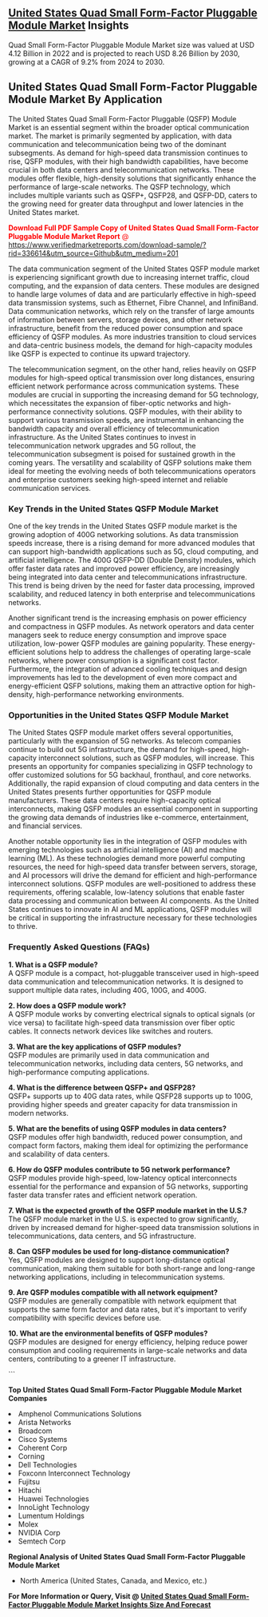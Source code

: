 <h2><a href="https://www.verifiedmarketreports.com/download-sample/?rid=336614&amp;utm_source=Github&amp;utm_medium=201" target="_blank">United States Quad Small Form-Factor Pluggable Module Market</a> Insights</h2><p>Quad Small Form-Factor Pluggable Module Market size was valued at USD 4.12 Billion in 2022 and is projected to reach USD 8.26 Billion by 2030, growing at a CAGR of 9.2% from 2024 to 2030.</p><p><h2>United States Quad Small Form-Factor Pluggable Module Market By Application</h2><p>The United States Quad Small Form-Factor Pluggable (QSFP) Module Market is an essential segment within the broader optical communication market. The market is primarily segmented by application, with data communication and telecommunication being two of the dominant subsegments. As demand for high-speed data transmission continues to rise, QSFP modules, with their high bandwidth capabilities, have become crucial in both data centers and telecommunication networks. These modules offer flexible, high-density solutions that significantly enhance the performance of large-scale networks. The QSFP technology, which includes multiple variants such as QSFP+, QSFP28, and QSFP-DD, caters to the growing need for greater data throughput and lower latencies in the United States market.<p><span class=""><span style="color: #ff0000;"><strong>Download Full PDF Sample Copy of United States Quad Small Form-Factor Pluggable Module Market Report</strong> @ </span><a href="https://www.verifiedmarketreports.com/download-sample/?rid=336614&amp;utm_source=Github&amp;utm_medium=201" target="_blank">https://www.verifiedmarketreports.com/download-sample/?rid=336614&amp;utm_source=Github&amp;utm_medium=201</a></span></p>The data communication segment of the United States QSFP module market is experiencing significant growth due to increasing internet traffic, cloud computing, and the expansion of data centers. These modules are designed to handle large volumes of data and are particularly effective in high-speed data transmission systems, such as Ethernet, Fibre Channel, and InfiniBand. Data communication networks, which rely on the transfer of large amounts of information between servers, storage devices, and other network infrastructure, benefit from the reduced power consumption and space efficiency of QSFP modules. As more industries transition to cloud services and data-centric business models, the demand for high-capacity modules like QSFP is expected to continue its upward trajectory.<p>The telecommunication segment, on the other hand, relies heavily on QSFP modules for high-speed optical transmission over long distances, ensuring efficient network performance across communication systems. These modules are crucial in supporting the increasing demand for 5G technology, which necessitates the expansion of fiber-optic networks and high-performance connectivity solutions. QSFP modules, with their ability to support various transmission speeds, are instrumental in enhancing the bandwidth capacity and overall efficiency of telecommunication infrastructure. As the United States continues to invest in telecommunication network upgrades and 5G rollout, the telecommunication subsegment is poised for sustained growth in the coming years. The versatility and scalability of QSFP solutions make them ideal for meeting the evolving needs of both telecommunications operators and enterprise customers seeking high-speed internet and reliable communication services.</p><h3>Key Trends in the United States QSFP Module Market</h3><p>One of the key trends in the United States QSFP module market is the growing adoption of 400G networking solutions. As data transmission speeds increase, there is a rising demand for more advanced modules that can support high-bandwidth applications such as 5G, cloud computing, and artificial intelligence. The 400G QSFP-DD (Double Density) modules, which offer faster data rates and improved power efficiency, are increasingly being integrated into data center and telecommunications infrastructure. This trend is being driven by the need for faster data processing, improved scalability, and reduced latency in both enterprise and telecommunications networks.</p><p>Another significant trend is the increasing emphasis on power efficiency and compactness in QSFP modules. As network operators and data center managers seek to reduce energy consumption and improve space utilization, low-power QSFP modules are gaining popularity. These energy-efficient solutions help to address the challenges of operating large-scale networks, where power consumption is a significant cost factor. Furthermore, the integration of advanced cooling techniques and design improvements has led to the development of even more compact and energy-efficient QSFP solutions, making them an attractive option for high-density, high-performance networking environments.</p><h3>Opportunities in the United States QSFP Module Market</h3><p>The United States QSFP module market offers several opportunities, particularly with the expansion of 5G networks. As telecom companies continue to build out 5G infrastructure, the demand for high-speed, high-capacity interconnect solutions, such as QSFP modules, will increase. This presents an opportunity for companies specializing in QSFP technology to offer customized solutions for 5G backhaul, fronthaul, and core networks. Additionally, the rapid expansion of cloud computing and data centers in the United States presents further opportunities for QSFP module manufacturers. These data centers require high-capacity optical interconnects, making QSFP modules an essential component in supporting the growing data demands of industries like e-commerce, entertainment, and financial services.</p><p>Another notable opportunity lies in the integration of QSFP modules with emerging technologies such as artificial intelligence (AI) and machine learning (ML). As these technologies demand more powerful computing resources, the need for high-speed data transfer between servers, storage, and AI processors will drive the demand for efficient and high-performance interconnect solutions. QSFP modules are well-positioned to address these requirements, offering scalable, low-latency solutions that enable faster data processing and communication between AI components. As the United States continues to innovate in AI and ML applications, QSFP modules will be critical in supporting the infrastructure necessary for these technologies to thrive.</p><h3>Frequently Asked Questions (FAQs)</h3><p><b>1. What is a QSFP module?</b><br>A QSFP module is a compact, hot-pluggable transceiver used in high-speed data communication and telecommunication networks. It is designed to support multiple data rates, including 40G, 100G, and 400G.</p><p><b>2. How does a QSFP module work?</b><br>A QSFP module works by converting electrical signals to optical signals (or vice versa) to facilitate high-speed data transmission over fiber optic cables. It connects network devices like switches and routers.</p><p><b>3. What are the key applications of QSFP modules?</b><br>QSFP modules are primarily used in data communication and telecommunication networks, including data centers, 5G networks, and high-performance computing applications.</p><p><b>4. What is the difference between QSFP+ and QSFP28?</b><br>QSFP+ supports up to 40G data rates, while QSFP28 supports up to 100G, providing higher speeds and greater capacity for data transmission in modern networks.</p><p><b>5. What are the benefits of using QSFP modules in data centers?</b><br>QSFP modules offer high bandwidth, reduced power consumption, and compact form factors, making them ideal for optimizing the performance and scalability of data centers.</p><p><b>6. How do QSFP modules contribute to 5G network performance?</b><br>QSFP modules provide high-speed, low-latency optical interconnects essential for the performance and expansion of 5G networks, supporting faster data transfer rates and efficient network operation.</p><p><b>7. What is the expected growth of the QSFP module market in the U.S.?</b><br>The QSFP module market in the U.S. is expected to grow significantly, driven by increased demand for higher-speed data transmission solutions in telecommunications, data centers, and 5G infrastructure.</p><p><b>8. Can QSFP modules be used for long-distance communication?</b><br>Yes, QSFP modules are designed to support long-distance optical communication, making them suitable for both short-range and long-range networking applications, including in telecommunication systems.</p><p><b>9. Are QSFP modules compatible with all network equipment?</b><br>QSFP modules are generally compatible with network equipment that supports the same form factor and data rates, but it's important to verify compatibility with specific devices before use.</p><p><b>10. What are the environmental benefits of QSFP modules?</b><br>QSFP modules are designed for energy efficiency, helping reduce power consumption and cooling requirements in large-scale networks and data centers, contributing to a greener IT infrastructure.</p>```</p><p><strong>Top United States Quad Small Form-Factor Pluggable Module Market Companies</strong></p><div data-test-id=""><p><li>Amphenol Communications Solutions</li><li> Arista Networks</li><li> Broadcom</li><li> Cisco Systems</li><li> Coherent Corp</li><li> Corning</li><li> Dell Technologies</li><li> Foxconn Interconnect Technology</li><li> Fujitsu</li><li> Hitachi</li><li> Huawei Technologies</li><li> InnoLight Technology</li><li> Lumentum Holdings</li><li> Molex</li><li> NVIDIA Corp</li><li> Semtech Corp</li></p><div><strong>Regional Analysis of&nbsp;United States Quad Small Form-Factor Pluggable Module Market</strong></div><ul><li dir="ltr"><p dir="ltr">North America&nbsp;(United States, Canada, and Mexico, etc.)</p></li></ul><p><strong>For More Information or Query, Visit @&nbsp;</strong><strong><a href="https://www.verifiedmarketreports.com/product/quad-small-form-factor-pluggable-module-market/?utm_source=Github&amp;utm_medium=201" target="_blank">United States Quad Small Form-Factor Pluggable Module Market Insights Size And Forecast</a></strong></p></div>
